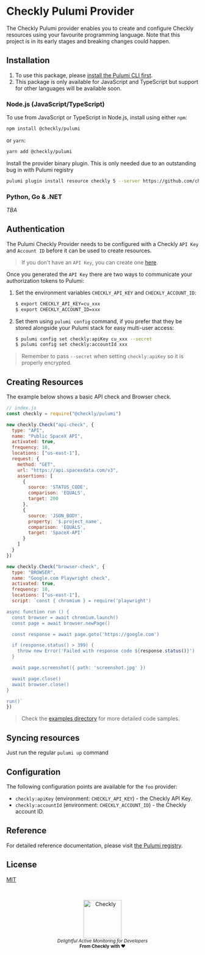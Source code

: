 # Checkly Pulumi Provider

The Checkly Pulumi provider enables you to create and configure Checkly resources using your favourite programming language.
Note that this project is in its early stages and breaking changes could happen.

## Installation

1. To use this package, please [install the Pulumi CLI first](https://www.pulumi.com/docs/get-started/install/).
2. This package is only available for JavaScript and TypeScript but support for other languages will be available soon.

### Node.js (JavaScript/TypeScript)

To use from JavaScript or TypeScript in Node.js, install using either `npm`:

```bash
npm install @checkly/pulumi
```

or `yarn`:

```bash
yarn add @checkly/pulumi
```

Install the provider binary plugin. This is only needed due to an outstanding bug in with Pulumi registry

```bash
pulumi plugin install resource checkly 5 --server https://github.com/checkly/pulumi-checkly/releases/download/v0.0.1-alpha.5
```

### Python, Go & .NET

*TBA*

## Authentication

The Pulumi Checkly Provider needs to be configured with a Checkly `API Key` and `Account ID` before it can be used to create resources.

> If you don't have an `API Key`, you can create one [here](https://app.checklyhq.com/settings/user/api-keys).

Once you generated the `API Key` there are two ways to communicate your authorization tokens to Pulumi:

1. Set the environment variables `CHECKLY_API_KEY` and `CHECKLY_ACCOUNT_ID`:
    ```bash
    $ export CHECKLY_API_KEY=cu_xxx
    $ export CHECKLY_ACCOUNT_ID=xxx
    ```

2. Set them using `pulumi config` command, if you prefer that they be stored alongside your Pulumi stack for easy multi-user access:
    ```bash
    $ pulumi config set checkly:apiKey cu_xxx --secret
    $ pulumi config set checkly:accountId xxx
    ```

> Remember to pass `--secret` when setting `checkly:apiKey` so it is properly encrypted.

## Creating Resources

The example below shows a basic API check and Browser check.

```javascript
// index.js
const checkly = require("@checkly/pulumi")

new checkly.Check("api-check", {
  type: "API",
  name: "Public SpaceX API",
  activated: true,
  frequency: 10,
  locations: ["us-east-1"],
  request: {
    method: "GET",
    url: "https://api.spacexdata.com/v3",
    assertions: [
      {
        source: 'STATUS_CODE',
        comparison: 'EQUALS',
        target: 200
      },
      {
        source: 'JSON_BODY',
        property: '$.project_name',
        comparison: 'EQUALS',
        target: 'SpaceX-API'
      }
    ]
  }
})

new checkly.Check("browser-check", {
  type: "BROWSER",
  name: "Google.com Playwright check",
  activated: true,
  frequency: 10,
  locations: ["us-east-1"],
  script: `const { chromium } = require('playwright')

async function run () {
  const browser = await chromium.launch()
  const page = await browser.newPage()

  const response = await page.goto('https://google.com')

  if (response.status() > 399) {
    throw new Error('Failed with response code ${response.status()}')
  }

  await page.screenshot({ path: 'screenshot.jpg' })

  await page.close()
  await browser.close()
}

run()`
})
```

> Check the [examples directory](https://github.com/checkly/pulumi-checkly/tree/main/examples) for more detailed code samples.

## Syncing resources

Just run the regular `pulumi up` command


## Configuration

The following configuration points are available for the `foo` provider:

- `checkly:apiKey` (environment: `CHECKLY_API_KEY`) - the Checkly API Key.
- `checkly:accountId` (environment: `CHECKLY_ACCOUNT_ID`) - the Checkly account ID.

## Reference

For detailed reference documentation, please visit [the Pulumi registry](https://www.pulumi.com/registry/packages/checkly/api-docs/).

## License

[MIT](https://github.com/checkly/pulumi-checkly/blob/main/LICENSE)

<br>


<p align="center">
  <a href="https://checklyhq.com?utm_source=github&utm_medium=sponsor-logo-github&utm_campaign=pulumi-checkly" target="_blank">
  <img width="100px" src="https://www.checklyhq.com/images/text_racoon_logo.svg" alt="Checkly" />
  </a>
  <br />
  <i><sub>Delightful Active Monitoring for Developers</sub></i>
  <br>
  <b><sub>From Checkly with ♥️</sub></b>
<p>
